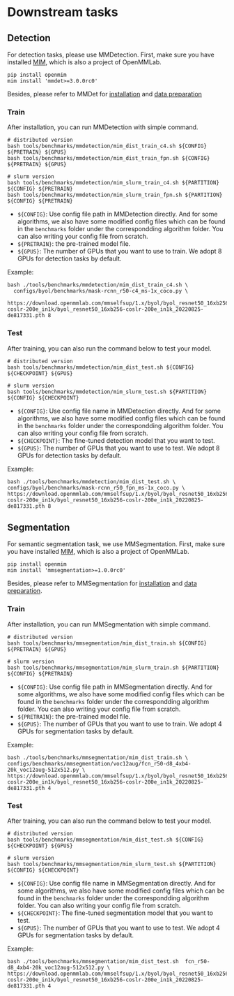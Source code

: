 # Downstream tasks

## Detection

For detection tasks, please use MMDetection. First, make sure you have installed [MIM](https://github.com/open-mmlab/mim), which is also a project of OpenMMLab.

```shell
pip install openmim
mim install 'mmdet>=3.0.0rc0'
```

Besides, please refer to MMDet for [installation](https://mmdetection.readthedocs.io/en/dev-3.x/get_started.html) and [data preparation](https://mmdetection.readthedocs.io/en/dev-3.x/user_guides/dataset_prepare.html)

### Train

After installation, you can run MMDetection with simple command.

```shell
# distributed version
bash tools/benchmarks/mmdetection/mim_dist_train_c4.sh ${CONFIG} ${PRETRAIN} ${GPUS}
bash tools/benchmarks/mmdetection/mim_dist_train_fpn.sh ${CONFIG} ${PRETRAIN} ${GPUS}

# slurm version
bash tools/benchmarks/mmdetection/mim_slurm_train_c4.sh ${PARTITION} ${CONFIG} ${PRETRAIN}
bash tools/benchmarks/mmdetection/mim_slurm_train_fpn.sh ${PARTITION} ${CONFIG} ${PRETRAIN}
```

- `${CONFIG}`: Use config file path in MMDetection directly. And for some algorithms, we also have some
  modified config files which can be found in the `benchmarks` folder under the correspondding algorithm
  folder. You can also writing your config file from scratch.
- `${PRETRAIN}`: the pre-trained model file.
- `${GPUS}`: The number of GPUs that you want to use to train. We adopt 8 GPUs for detection tasks by default.

Example:

```shell
bash ./tools/benchmarks/mmdetection/mim_dist_train_c4.sh \
  configs/byol/benchmarks/mask-rcnn_r50-c4_ms-1x_coco.py \
  https://download.openmmlab.com/mmselfsup/1.x/byol/byol_resnet50_16xb256-coslr-200e_in1k/byol_resnet50_16xb256-coslr-200e_in1k_20220825-de817331.pth 8
```

### Test

After training, you can also run the command below to test your model.

```shell
# distributed version
bash tools/benchmarks/mmdetection/mim_dist_test.sh ${CONFIG} ${CHECKPOINT} ${GPUS}

# slurm version
bash tools/benchmarks/mmdetection/mim_slurm_test.sh ${PARTITION} ${CONFIG} ${CHECKPOINT}
```

- `${CONFIG}`: Use config file name in MMDetection directly. And for some algorithms, we also have some
  modified config files which can be found in the `benchmarks` folder under the correspondding algorithm
  folder. You can also writing your config file from scratch.
- `${CHECKPOINT}`: The fine-tuned detection model that you want to test.
- `${GPUS}`: The number of GPUs that you want to use to test. We adopt 8 GPUs for detection tasks by default.

Example:

```shell
bash ./tools/benchmarks/mmdetection/mim_dist_test.sh \
configs/byol/benchmarks/mask-rcnn_r50_fpn_ms-1x_coco.py \
https://download.openmmlab.com/mmselfsup/1.x/byol/byol_resnet50_16xb256-coslr-200e_in1k/byol_resnet50_16xb256-coslr-200e_in1k_20220825-de817331.pth 8
```

## Segmentation

For semantic segmentation task, we use MMSegmentation. First, make sure you have installed [MIM](https://github.com/open-mmlab/mim), which is also a project of OpenMMLab.

```shell
pip install openmim
mim install 'mmsegmentation>=1.0.0rc0'
```

Besides, please refer to MMSegmentation for [installation](https://mmsegmentation.readthedocs.io/en/dev-1.x/get_started.html) and [data preparation](https://mmsegmentation.readthedocs.io/en/dev-1.x/user_guides/2_dataset_prepare.html).

### Train

After installation, you can run MMSegmentation with simple command.

```shell
# distributed version
bash tools/benchmarks/mmsegmentation/mim_dist_train.sh ${CONFIG} ${PRETRAIN} ${GPUS}

# slurm version
bash tools/benchmarks/mmsegmentation/mim_slurm_train.sh ${PARTITION} ${CONFIG} ${PRETRAIN}
```

- `${CONFIG}`: Use config file path in MMSegmentation directly. And for some algorithms, we also have some
  modified config files which can be found in the `benchmarks` folder under the correspondding algorithm
  folder. You can also writing your config file from scratch.
- `${PRETRAIN}`: the pre-trained model file.
- `${GPUS}`: The number of GPUs that you want to use to train. We adopt 4 GPUs for segmentation tasks by default.

Example:

```shell
bash ./tools/benchmarks/mmsegmentation/mim_dist_train.sh \
configs/benchmarks/mmsegmentation/voc12aug/fcn_r50-d8_4xb4-20k_voc12aug-512x512.py \
https://download.openmmlab.com/mmselfsup/1.x/byol/byol_resnet50_16xb256-coslr-200e_in1k/byol_resnet50_16xb256-coslr-200e_in1k_20220825-de817331.pth 4
```

### Test

After training, you can also run the command below to test your model.

```shell
# distributed version
bash tools/benchmarks/mmsegmentation/mim_dist_test.sh ${CONFIG} ${CHECKPOINT} ${GPUS}

# slurm version
bash tools/benchmarks/mmsegmentation/mim_slurm_test.sh ${PARTITION} ${CONFIG} ${CHECKPOINT}
```

- `${CONFIG}`: Use config file name in MMSegmentation directly. And for some algorithms, we also have some
  modified config files which can be found in the `benchmarks` folder under the correspondding algorithm
  folder. You can also writing your config file from scratch.
- `${CHECKPOINT}`: The fine-tuned segmentation model that you want to test.
- `${GPUS}`: The number of GPUs that you want to use to test. We adopt 4 GPUs for segmentation tasks by default.

Example:

```shell
bash ./tools/benchmarks/mmsegmentation/mim_dist_test.sh  fcn_r50-d8_4xb4-20k_voc12aug-512x512.py \
https://download.openmmlab.com/mmselfsup/1.x/byol/byol_resnet50_16xb256-coslr-200e_in1k/byol_resnet50_16xb256-coslr-200e_in1k_20220825-de817331.pth 4
```
